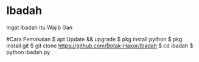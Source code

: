 # Ibadah
Ingat Ibadah Itu Wajib Gan

#Cara Pemakaian
$ apt Update && upgrade
$ pkg install python
$ pkg install git
$ git clone https://github.com/Botak-Haxor/Ibadah
$ cd ibadah
$ python ibadah.py
